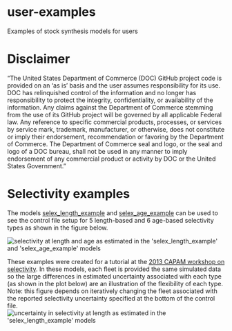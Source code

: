 # user-examples
Examples of stock synthesis models for users


# Disclaimer

“The United States Department of Commerce (DOC) GitHub project code is provided 
on an ‘as is’ basis and the user assumes responsibility for its use. DOC has 
relinquished control of the information and no longer has responsibility to 
protect the integrity, confidentiality, or availability of the information. Any 
claims against the Department of Commerce stemming from the use of its GitHub 
project will be governed by all applicable Federal law. Any reference to 
specific commercial products, processes, or services by service mark, trademark,
manufacturer, or otherwise, does not constitute or imply their endorsement,
recommendation or favoring by the Department of Commerce. The Department of 
Commerce seal and logo, or the seal and logo of a DOC bureau, shall not be used 
in any manner to imply endorsement of any commercial product or activity by DOC
or the United States Government.”

# Selectivity examples
The models [selex_length_example](https://github.com/nmfs-stock-synthesis/user-examples/tree/main/model_files/selex_length_example) and [selex_age_example](https://github.com/nmfs-stock-synthesis/user-examples/tree/main/model_files/selex_age_example) can be used to see the control file setup for 5 length-based and 6 age-based selectivity types as shown in the figure below.

![selectivity at length and age as estimated in the 'selex_length_example' and 'selex_age_example' models](https://github.com/nmfs-stock-synthesis/user-examples/blob/main/figures/selex_shapes.png?raw=true)

These examples were created for a tutorial at the [2013 CAPAM workshop on selectivity](http://www.capamresearch.org/current-projects/selectivity). In these models, each fleet is provided the same simulated data so the large differences in estimated uncertainty associated with each type (as shown in the plot below) are an illustration of the flexibility of each type. Note: this figure depends on iteratively changing the fleet associated with the reported selectivity uncertainty specified at the bottom of the control file.
![uncertainty in selectivity at length as estimated in the 'selex_length_example' models](https://github.com/nmfs-stock-synthesis/user-examples/blob/main/figures/selex_length_uncertainty.png?raw=true)
